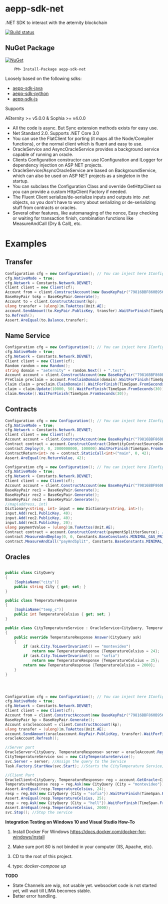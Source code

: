 # aepp-sdk-net
.NET SDK to interact with the æternity blockchain


[![Build status](https://ci.appveyor.com/api/projects/status/7xeyr1qx2opxy5jn/branch/master?svg=true)](https://ci.appveyor.com/project/maxpiva/aepp-sdk-net/branch/master)

## NuGet Package

[![NuGet](https://img.shields.io/nuget/v/aepp-sdk-net.svg)](https://www.nuget.org/packages/aepp-sdk-net/)

```
    PM> Install-Package aepp-sdk-net
```

Loosely based on the following sdks:

* [aepp-sdk-java](https://github.com/kryptokrauts/aepp-sdk-java)
* [aepp-sdk-python](https://github.com/aeternity/aepp-sdk-python)
* [aepp-sdk-js](https://github.com/aeternity/aepp-sdk-js)

Supports

AEternity >= v5.0.0 & Sophia >= v4.0.0


* All the code is async. But Sync extension methods exists for easy use.
* Net Standard 2.0. Supports .NET Core 3.0
* You can use the FlatClient for porting (it maps all the Node/Compiler functions), or the normal client which is fluent and easy to use.
* OracleService and AsyncOracleService provides a background service capable of running an oracle.
* Clients Configuration constructor can use IConfiguration and ILogger for dependency injection on ASP NET projects.
* OracleService/AsyncOracleService are based on BackgroundService, which can also be used on ASP NET projects as a singleton in the startup.
* You can subclass the Configuration Class and override GetHttpClient so you can provide a custom HttpClient Factory if needed.
* The Fluent Client serialize/de-serialize inputs and outputs into .net objects, so you don't have to worry about serializing or de-serializing stuff from contracts or oracles.
* Several other features, like automanaging of the nonce, Easy checking or waiting for transaction finish, combination functions like MeasureAndCall (Dry & Call), etc.

# Examples

## Transfer

```csharp
Configuration cfg = new Configuration(); // You can inject here IConfiguration and ILogger classes.
cfg.NativeMode = true;
cfg.Network = Constants.Network.DEVNET;
Client client = new Client(cf);
Account from = client.ConstructAccount(new BaseKeyPair("79816BBF860B95600DDFABF9D81FEE81BDB30BE823B17D80B9E48BE0A7015ADF"));
BaseKeyPair tokp = BaseKeyPair.Generate();
Account to = client.ConstructAccount(kp);
ulong transfer = (ulong)1m.ToAettos(Unit.AE);
account.SendAmount(to.KeyPair.PublicKey, transfer).WaitForFinish(TimeSpan.FromSeconds(30));
to.Refresh();
Assert.AreEqual(to.Balance,transfer);
```

## Name Service

```csharp
Configuration cfg = new Configuration(); // You can inject here IConfiguration and ILogger classes.
cfg.NativeMode = true;
cfg.Network = Constants.Network.DEVNET;
Client client = new Client(cf);
Random random = new Random();
string domain = "aeternity" + random.Next() + ".test";
Account account = client.ConstructAccount(new BaseKeyPair("79816BBF860B95600DDFABF9D81FEE81BDB30BE823B17D80B9E48BE0A7015ADF"));
PreClaim preclaim = account.PreClaimDomain(domain).WaitForFinish(TimeSpan.FromSeconds(30));
Claim claim = preclaim.ClaimDomain().WaitForFinish(TimeSpan.FromSeconds(30));
claim = claim.Update(10000, 50).WaitForFinish(TimeSpan.FromSeconds(30));
claim.Revoke().WaitForFinish(TimeSpan.FromSeconds(30));
```

## Contracts

```csharp
Configuration cfg = new Configuration(); // You can inject here IConfiguration and ILogger classes.
cfg.NativeMode = true;
cfg.Network = Constants.Network.DEVNET;
Client client = new Client(cf);
Account account = client.ConstructAccount(new BaseKeyPair("79816BBF860B95600DDFABF9D81FEE81BDB30BE823B17D80B9E48BE0A7015ADF"));
Contract contract = account.ConstructContract(IdentityContractSourceCode); //string containing the contract source
contract.Deploy(0, 0, 2000000000, 100000).WaitForFinish(TimeSpan.FromSeconds(30));
ContractReturn<int> re = contract.StaticCall<int>("main", 0, 42);
Assert.AreEqual(re.ReturnValue, 42);
```

```csharp
Configuration cfg = new Configuration(); // You can inject here IConfiguration and ILogger classes.
cfg.NativeMode = true;
cfg.Network = Constants.Network.DEVNET;
Client client = new Client(cf);
Account account = client.ConstructAccount(new BaseKeyPair("79816BBF860B95600DDFABF9D81FEE81BDB30BE823B17D80B9E48BE0A7015ADF"));
BaseKeyPair rec1 = BaseKeyPair.Generate();
BaseKeyPair rec2 = BaseKeyPair.Generate();
BaseKeyPair rec3 = BaseKeyPair.Generate();
//map(address, int)
Dictionary<string, int> input = new Dictionary<string, int>();
input.Add(rec1.PublicKey, 40);
input.Add(rec2.PublicKey, 40);
input.Add(rec3.PublicKey, 20);
ulong paymentValue = (ulong)1m.ToAettos(Unit.AE);
Contract contract = account.ConstructContract(paymentSplitterSource); //string containing the contract source
contract.MeasureAndDeploy(0, 0, Constants.BaseConstants.MINIMAL_GAS_PRICE, "init", input).WaitForFinish(TimeSpan.FromSeconds(30));
contract.MeasureAndCall("payAndSplit", Constants.BaseConstants.MINIMAL_GAS_PRICE, paymentValue).WaitForFinish(TimeSpan.FromSeconds(30));
```

## Oracles

```csharp

public class CityQuery
{
    [SophiaName("city")]
    public string City { get; set; }
}

public class TemperatureResponse
{
    [SophiaName("temp_c")]
    public int TemperatureCelsius { get; set; }
}

public class CityTemperatureService : OracleService<CityQuery, TemperatureResponse>
{
    public override TemperatureResponse Answer(CityQuery ask)
    {
        if (ask.City.ToLowerInvariant() == "montevideo")
            return new TemperatureResponse {TemperatureCelsius = 24};
        if (ask.City.ToLowerInvariant() == "sofia")
            return new TemperatureResponse {TemperatureCelsius = 25};
        return new TemperatureResponse {TemperatureCelsius = 2000};
    }
}




Configuration cfg = new Configuration(); // You can inject here IConfiguration and ILogger classes.
cfg.NativeMode = true;
cfg.Network = Constants.Network.DEVNET;
Client client = new Client(cf);
Account from = client.ConstructAccount(new BaseKeyPair("79816BBF860B95600DDFABF9D81FEE81BDB30BE823B17D80B9E48BE0A7015ADF"));
BaseKeyPair kp = BaseKeyPair.Generate();
Account oracleaccount = client.ConstructAccount(kp);
ulong transfer = (ulong)1m.ToAettos(Unit.AE);
account.SendAmount(oracleaccount.KeyPair.PublicKey, transfer).WaitForFinish(TimeSpan.FromSeconds(30)); //Send some money to the oracle
oracleAccount.Refresh();

//Server part
OracleServer<CityQuery, TemperatureResponse> server = oracleAccount.RegisterOracle<CityQuery, TemperatureResponse>().WaitForFinish(TimeSpan.FromSeconds(30));
CityTemperatureService svc = new CityTemperatureService();
svc.Server = server; //Assign the query to the Service
Task.Factory.StartNew(svc.Start); //Starts the CityTemperature Service, server will run on other thread.

//Client Part
OracleClient<CityQuery, TemperatureResponse> reg = account.GetOracle<CityQuery, TemperatureResponse>(server.OracleId);
TemperatureResponse resp = reg.Ask(new CityQuery {City = "montevideo"}).WaitForFinish(TimeSpan.FromSeconds(30));
Assert.AreEqual(resp.TemperatureCelsius, 24);
resp = reg.Ask(new CityQuery {City = "sofia"}).WaitForFinish(TimeSpan.FromSeconds(30));
Assert.AreEqual(resp.TemperatureCelsius, 25);
resp = reg.Ask(new CityQuery {City = "hell"}).WaitForFinish(TimeSpan.FromSeconds(30));
Assert.AreEqual(resp.TemperatureCelsius, 2000);
svc.Stop(); //Stop the service
```


**Integration Testing on Windows 10 and Visual Studio How-To**

1) Install Docker For Windows https://docs.docker.com/docker-for-windows/install

2) Make sure port 80 is not binded in your computer (IIS, Apache, etc).

3) CD to the root of this project.

4) type: *docker-compose up*

**TODO**

- State Channels are wip, not usable yet. websocket code is not started yet, will wait till LIMA becomes stable.
- Better error handling.
